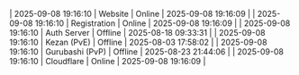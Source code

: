 | 2025-09-08 19:16:10 | Website | Online | 2025-09-08 19:16:09 |
| 2025-09-08 19:16:10 | Registration | Online | 2025-09-08 19:16:09 |
| 2025-09-08 19:16:10 | Auth Server | Offline | 2025-08-18 09:33:31 |
| 2025-09-08 19:16:10 | Kezan (PvE) | Offline | 2025-08-03 17:58:02 |
| 2025-09-08 19:16:10 | Gurubashi (PvP) | Offline | 2025-08-23 21:44:06 |
| 2025-09-08 19:16:10 | Cloudflare | Online | 2025-09-08 19:16:09 |
